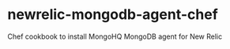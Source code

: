 newrelic-mongodb-agent-chef
===========================

Chef cookbook to install MongoHQ MongoDB agent for New Relic

